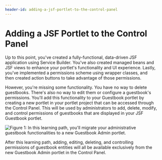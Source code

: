 ```yaml
---
header-id: adding-a-jsf-portlet-to-the-control-panel
---
```


# Adding a JSF Portlet to the Control Panel

Up to this point, you've created a fully-functional, data-driven JSF application
using Service Builder. You've also created managed beans and JSF views to
enhance your portlet's functionality and UI experience. Lastly, you've
implemented a permissions scheme using wrapper classes, and then created action
buttons to take advantage of those permissions. 

However, you're missing some functionality. You have no way to delete
guestbooks. There's also no way to edit them or configure a guestbook's
permissions. You'll add this functionality to your Guestbook portlet by creating
a new portlet in your portlet project that can be accessed through the Control
Panel. This will be used by administrators to add, delete, modify, and control
permissions of guestbooks that are displayed in your JSF Guestbook portlet. 

![Figure 1: In this learning path, you'll migrate your administrative guestbook functionalities to a new Guestbook Admin portlet.](../../../images/guestbook-admin-jsf.png)

After this learning path, adding, editing, deleting, and controlling permissions
of guestbook entities will all be available exclusively from the new Guestbook
Admin portlet in the Control Panel. 

